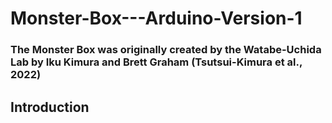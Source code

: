 # Monster-Box---Arduino-Version-1

### The Monster Box was originally created by the Watabe-Uchida Lab by Iku Kimura and Brett Graham (Tsutsui-Kimura et al., 2022)

## Introduction

